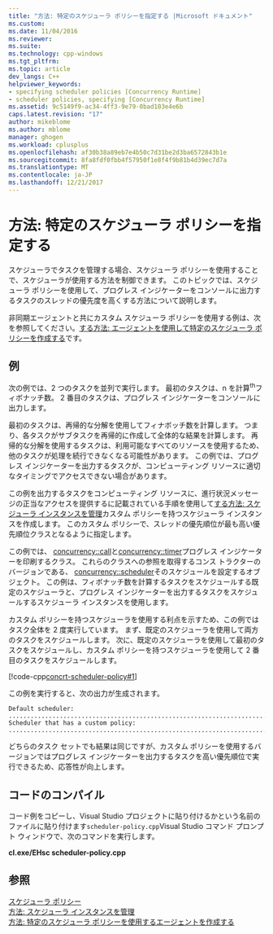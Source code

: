 ```yaml
---
title: "方法: 特定のスケジューラ ポリシーを指定する |Microsoft ドキュメント"
ms.custom: 
ms.date: 11/04/2016
ms.reviewer: 
ms.suite: 
ms.technology: cpp-windows
ms.tgt_pltfrm: 
ms.topic: article
dev_langs: C++
helpviewer_keywords:
- specifying scheduler policies [Concurrency Runtime]
- scheduler policies, specifying [Concurrency Runtime]
ms.assetid: 9c5149f9-ac34-4ff3-9e79-0bad103e4e6b
caps.latest.revision: "17"
author: mikeblome
ms.author: mblome
manager: ghogen
ms.workload: cplusplus
ms.openlocfilehash: af30b38a89eb7e4b50c7d31be2d3ba6572843b1e
ms.sourcegitcommit: 8fa8fdf0fbb4f57950f1e8f4f9b81b4d39ec7d7a
ms.translationtype: MT
ms.contentlocale: ja-JP
ms.lasthandoff: 12/21/2017
---
```

# <a name="how-to-specify-specific-scheduler-policies"></a>方法: 特定のスケジューラ ポリシーを指定する
スケジューラでタスクを管理する場合、スケジューラ ポリシーを使用することで、スケジューラが使用する方法を制御できます。 このトピックでは、スケジューラ ポリシーを使用して、プログレス インジケーターをコンソールに出力するタスクのスレッドの優先度を高くする方法について説明します。  
  
 非同期エージェントと共にカスタム スケジューラ ポリシーを使用する例は、次を参照してください。[する方法: エージェントを使用して特定のスケジューラ ポリシーを作成する](../../parallel/concrt/how-to-create-agents-that-use-specific-scheduler-policies.md)です。  
  
## <a name="example"></a>例  
 次の例では、2 つのタスクを並列で実行します。 最初のタスクは、n を計算<sup>th</sup>フィボナッチ数。 2 番目のタスクは、プログレス インジケーターをコンソールに出力します。  
  
 最初のタスクは、再帰的な分解を使用してフィナボッチ数を計算します。 つまり、各タスクがサブタスクを再帰的に作成して全体的な結果を計算します。 再帰的な分解を使用するタスクは、利用可能なすべてのリソースを使用するため、他のタスクが処理を続行できなくなる可能性があります。 この例では、プログレス インジケーターを出力するタスクが、コンピューティング リソースに適切なタイミングでアクセスできない場合があります。  
  
 この例を出力するタスクをコンピューティング リソースに、進行状況メッセージの正当なアクセスを提供するに記載されている手順を使用して[する方法: スケジューラ インスタンスを管理](../../parallel/concrt/how-to-manage-a-scheduler-instance.md)カスタム ポリシーを持つスケジューラ インスタンスを作成します。 このカスタム ポリシーで、スレッドの優先順位が最も高い優先順位クラスとなるように指定します。  
  
 この例では、 [concurrency::call](../../parallel/concrt/reference/call-class.md)と[concurrency::timer](../../parallel/concrt/reference/timer-class.md)プログレス インジケーターを印刷するクラス。 これらのクラスへの参照を取得するコンス トラクターのバージョンである、 [concurrency::scheduler](../../parallel/concrt/reference/scheduler-class.md)そのスケジュールを設定するオブジェクト。 この例は、フィボナッチ数を計算するタスクをスケジュールする既定のスケジューラと、プログレス インジケーターを出力するタスクをスケジュールするスケジューラ インスタンスを使用します。  
  
 カスタム ポリシーを持つスケジューラを使用する利点を示すため、この例ではタスク全体を 2 度実行しています。 まず、既定のスケジューラを使用して両方のタスクをスケジュールします。 次に、既定のスケジューラを使用して最初のタスクをスケジュールし、カスタム ポリシーを持つスケジューラを使用して 2 番目のタスクをスケジュールします。  
  
 [!code-cpp[concrt-scheduler-policy#1](../../parallel/concrt/codesnippet/cpp/how-to-specify-specific-scheduler-policies_1.cpp)]  
  
 この例を実行すると、次の出力が生成されます。  
  
```Output  
Default scheduler:  
...........................................................................done  
Scheduler that has a custom policy:  
...........................................................................done  
```  
  
 どちらのタスク セットでも結果は同じですが、カスタム ポリシーを使用するバージョンではプログレス インジケーターを出力するタスクを高い優先順位で実行できるため、応答性が向上します。  
  
## <a name="compiling-the-code"></a>コードのコンパイル  
 コード例をコピーし、Visual Studio プロジェクトに貼り付けるかという名前のファイルに貼り付けます`scheduler-policy.cpp`Visual Studio コマンド プロンプト ウィンドウで、次のコマンドを実行します。  
  
 **cl.exe/EHsc scheduler-policy.cpp**  
  
## <a name="see-also"></a>参照  
 [スケジューラ ポリシー](../../parallel/concrt/scheduler-policies.md)   
 [方法: スケジューラ インスタンスを管理](../../parallel/concrt/how-to-manage-a-scheduler-instance.md)   
 [方法: 特定のスケジューラ ポリシーを使用するエージェントを作成する](../../parallel/concrt/how-to-create-agents-that-use-specific-scheduler-policies.md)

